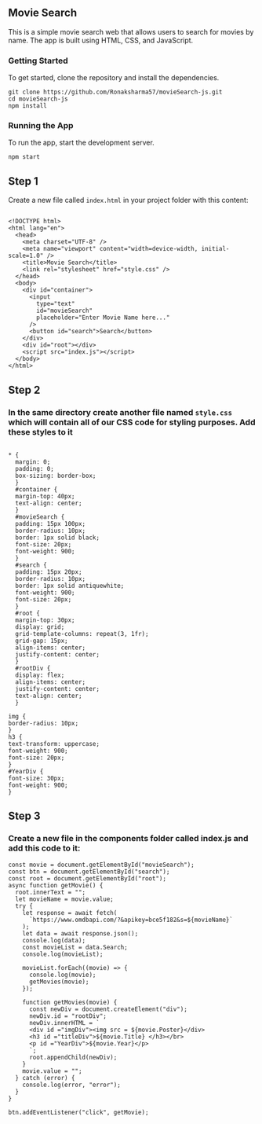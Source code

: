 ## Movie Search 

This is a simple movie search web that allows users to search for movies by name. The app is built using HTML, CSS, and JavaScript.

### Getting Started

To get started, clone the repository and install the dependencies.

```
git clone https://github.com/Ronaksharma57/movieSearch-js.git
cd movieSearch-js
npm install
```

### Running the App

To run the app, start the development server.

```
npm start
```

## Step 1

Create a new file called `index.html` in your project folder with this content:
```

<!DOCTYPE html>
<html lang="en">
  <head>
    <meta charset="UTF-8" />
    <meta name="viewport" content="width=device-width, initial-scale=1.0" />
    <title>Movie Search</title>
    <link rel="stylesheet" href="style.css" />
  </head>
  <body>
    <div id="container">
      <input
        type="text"
        id="movieSearch"
        placeholder="Enter Movie Name here..."
      />
      <button id="search">Search</button>
    </div>
    <div id="root"></div>
    <script src="index.js"></script>
  </body>
</html>

```

## Step 2

### In the same directory create another file named `style.css` which will contain all of our CSS code for styling purposes. Add these styles to it

```

* {
  margin: 0;
  padding: 0;
  box-sizing: border-box;
  }
  #container {
  margin-top: 40px;
  text-align: center;
  }
  #movieSearch {
  padding: 15px 100px;
  border-radius: 10px;
  border: 1px solid black;
  font-size: 20px;
  font-weight: 900;
  }
  #search {
  padding: 15px 20px;
  border-radius: 10px;
  border: 1px solid antiquewhite;
  font-weight: 900;
  font-size: 20px;
  }
  #root {
  margin-top: 30px;
  display: grid;
  grid-template-columns: repeat(3, 1fr);
  grid-gap: 15px;
  align-items: center;
  justify-content: center;
  }
  #rootDiv {
  display: flex;
  align-items: center;
  justify-content: center;
  text-align: center;
  }

img {
border-radius: 10px;
}
h3 {
text-transform: uppercase;
font-weight: 900;
font-size: 20px;
}
#YearDiv {
font-size: 30px;
font-weight: 900;
}

```

## Step 3

### Create a new file in the components folder called index.js and add this code to it:

```
const movie = document.getElementById("movieSearch");
const btn = document.getElementById("search");
const root = document.getElementById("root");
async function getMovie() {
  root.innerText = "";
  let movieName = movie.value;
  try {
    let response = await fetch(
      `https://www.omdbapi.com/?&apikey=bce5f182&s=${movieName}`
    );
    let data = await response.json();
    console.log(data);
    const movieList = data.Search;
    console.log(movieList);

    movieList.forEach((movie) => {
      console.log(movie);
      getMovies(movie);
    });

    function getMovies(movie) {
      const newDiv = document.createElement("div");
      newDiv.id = "rootDiv";
      newDiv.innerHTML = `
      <div id ="imgDiv"><img src = ${movie.Poster}</div>
      <h3 id ="titleDiv">${movie.Title} </h3></br>
      <p id ="YearDiv">${movie.Year}</p>
      `;
      root.appendChild(newDiv);
    }
    movie.value = "";
  } catch (error) {
    console.log(error, "error");
  }
}

btn.addEventListener("click", getMovie);

```



